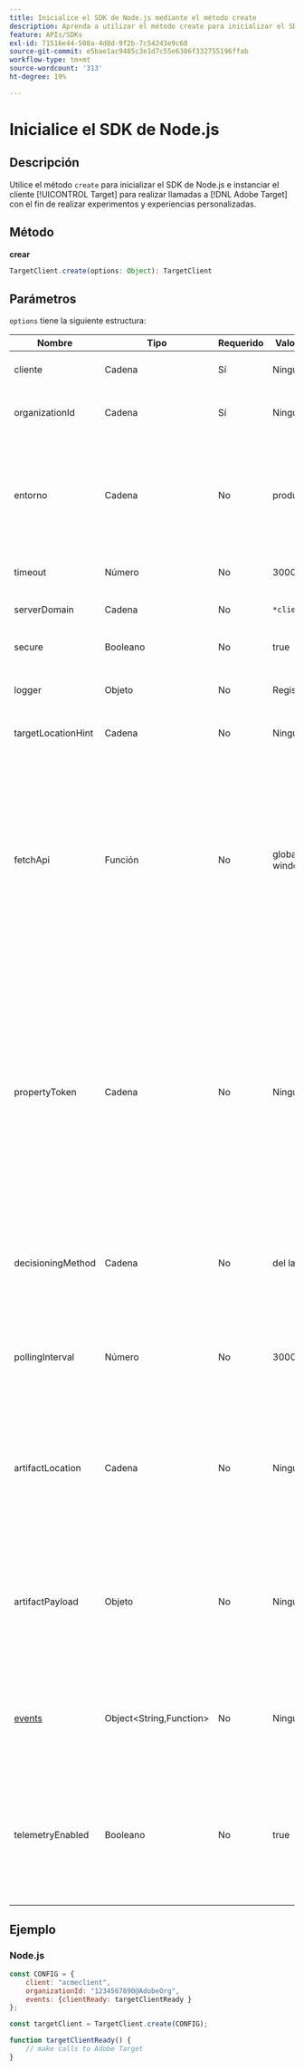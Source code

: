 ```yaml
---
title: Inicialice el SDK de Node.js mediante el método create
description: Aprenda a utilizar el método create para inicializar el SDK de Node.js e instanciar el cliente  [!DNL Target] para hacer llamadas a [!DNL Adobe Target] para experimentos y experiencias personalizadas.
feature: APIs/SDKs
exl-id: 71516e44-508a-4d8d-9f2b-7c54243e9c60
source-git-commit: e5bae1ac9485c3e1d7c55e6386f332755196ffab
workflow-type: tm+mt
source-wordcount: '313'
ht-degree: 19%

---
```


# Inicialice el SDK de Node.js

## Descripción

Utilice el método `create` para inicializar el SDK de Node.js e instanciar el cliente [!UICONTROL Target] para realizar llamadas a [!DNL Adobe Target] con el fin de realizar experimentos y experiencias personalizadas.

## Método

**crear**

```js {line-numbers="true"}
TargetClient.create(options: Object): TargetClient
```

## Parámetros

`options` tiene la siguiente estructura:

| Nombre | Tipo | Requerido | Valor predeterminado | Descripción |
| --- | --- | --- | --- | --- |
| cliente | Cadena | Sí | Ninguna | [!UICONTROL Adobe Target Client ID] |
| organizationId | Cadena | Sí | Ninguna | [!UICONTROL Experience Cloud Organization ID] |
| entorno | Cadena | No | producción | Nombre del entorno de destino. En la interfaz de usuario [!DNL Target], [!UICONTROL Administration] > [!UICONTROL Environments]. |
| timeout | Número | No | 3000 | Tiempo de espera en milisegundos |
| serverDomain | Cadena | No | `*client*.tt.omtrdc.net` | Anula el nombre de host predeterminado |
| secure | Booleano | No | true | No configurado para aplicar el esquema HTTP |
| logger | Objeto | No | Registrador NOOP | Reemplaza el registrador de NOOP predeterminado |
| targetLocationHint | Cadena | No | Ninguna | Sugerencia de ubicación de destino |
| fetchApi | Función | No | global.fetch o window.fetch | El SDK utiliza [fetch](https://fetch.spec.whatwg.org/) para las solicitudes http. De forma predeterminada, se utiliza la recuperación de nodos o la implementación de recuperación en el explorador. Pero se puede proporcionar una implementación alternativa utilizando `fetchApi` |
| propertyToken | Cadena | No | Ninguna | **Token De Propiedad De Destino**. Si se especifica aquí, todas las llamadas de `getOffers` utilizarán este valor. **Para la toma de decisiones en el dispositivo**, el SDK solo descargará el artefacto que contenga las actividades calificadas para el token de propiedad establecido en `propertyToken` |
| decisioningMethod | Cadena | No | del lado del servidor | Determina qué método de toma de decisiones usar ([en el dispositivo](/help/dev/implement/server-side/sdk-guides/on-device-decisioning/overview.md), del lado del servidor, híbrido) |
| pollingInterval | Número | No | 300000 (5 minutos) | Intervalo de sondeo para el [artefacto de regla de toma de decisiones en el dispositivo](/help/dev/implement/server-side/sdk-guides/on-device-decisioning/rule-artifact-overview.md) (en milisegundos) |
| artifactLocation | Cadena | No | Ninguna | Una URL completa al [artefacto de regla de toma de decisiones en el dispositivo](/help/dev/implement/server-side/sdk-guides/on-device-decisioning/rule-artifact-overview.md). Anula la ubicación determinada internamente. |
| artifactPayload | Objeto | No | Ninguna | Carga útil JSON del [artefacto de regla de toma de decisiones en el dispositivo](/help/dev/implement/server-side/sdk-guides/on-device-decisioning/rule-artifact-overview.md). Si se especifica, se utiliza en lugar de solicitar una desde una dirección URL. |
| [events](sdk-events.md) | Object&lt;String,Function> | No | Ninguna | Un objeto opcional con claves de nombre de evento y valores de función de llamada de retorno |
| telemetryEnabled | Booleano | No | true | Cuando se habilita, Adobe recopila datos sobre el uso de las características del SDK y la telemetría de rendimiento. Los datos personales no se recopilan. |

## Ejemplo

### Node.js

```js {line-numbers="true"}
const CONFIG = {
    client: "acmeclient",
    organizationId: "1234567890@AdobeOrg",
    events: {clientReady: targetClientReady }
};

const targetClient = TargetClient.create(CONFIG);

function targetClientReady() {
    // make calls to Adobe Target
}
```
